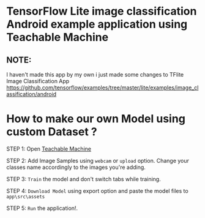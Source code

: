 # TensorFlow Lite image classification Android example application using Teachable Machine

## NOTE: 
I haven't made this app by my own i just made some changes to TFlite Image Classification App https://github.com/tensorflow/examples/tree/master/lite/examples/image_classification/android


# How to make our own Model using custom Dataset ?
STEP 1: Open <a href = "https://teachablemachine.withgoogle.com/train/image"> Teachable Machine </a>

STEP 2: Add Image Samples using `webcam` or `upload` option. Change your classes name accordingly to the images you're adding.

STEP 3: `Train` the model and don't switch tabs while training.

STEP 4: `Download Model` using export option and paste the model files to `app\src\assets`

STEP 5: `Run` the application!.
